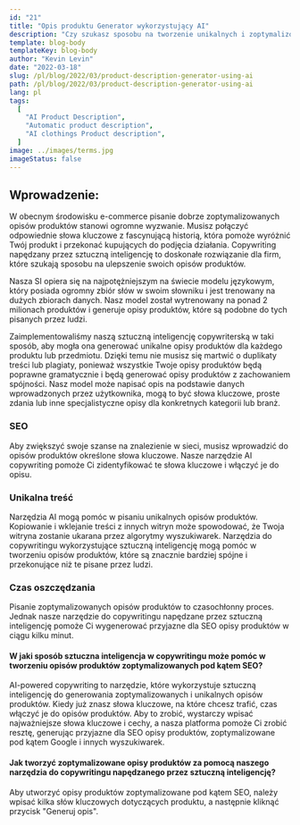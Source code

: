 ```yaml
---
id: "21"
title: "Opis produktu Generator wykorzystujący AI"
description: "Czy szukasz sposobu na tworzenie unikalnych i zoptymalizowanych opisów produktów? Jeśli tak, to warto rozważyć skorzystanie z narzędzia do copywritingu opartego na sztucznej inteligencji. Narzędzie to wykorzystuje sztuczną inteligencję do generowania opisów produktów, które są dostosowane do konkretnych słów kluczowych."
template: blog-body
templateKey: blog-body
author: "Kevin Levin"
date: "2022-03-18"
slug: /pl/blog/2022/03/product-description-generator-using-ai
path: /pl/blog/2022/03/product-description-generator-using-ai
lang: pl
tags:
  [
    "AI Product Description",
    "Automatic product description",
    "AI clothings Product description",
  ]
image: ../images/terms.jpg
imageStatus: false
---
```


## Wprowadzenie:

W obecnym środowisku e-commerce pisanie dobrze zoptymalizowanych opisów produktów stanowi ogromne wyzwanie. Musisz połączyć odpowiednie słowa kluczowe z fascynującą historią, która pomoże wyróżnić Twój produkt i przekonać kupujących do podjęcia działania. Copywriting napędzany przez sztuczną inteligencję to doskonałe rozwiązanie dla firm, które szukają sposobu na ulepszenie swoich opisów produktów.

Nasza SI opiera się na najpotężniejszym na świecie modelu językowym, który posiada ogromny zbiór słów w swoim słowniku i jest trenowany na dużych zbiorach danych. Nasz model został wytrenowany na ponad 2 milionach produktów i generuje opisy produktów, które są podobne do tych pisanych przez ludzi.

Zaimplementowaliśmy naszą sztuczną inteligencję copywriterską w taki sposób, aby mogła ona generować unikalne opisy produktów dla każdego produktu lub przedmiotu. Dzięki temu nie musisz się martwić o duplikaty treści lub plagiaty, ponieważ wszystkie Twoje opisy produktów będą poprawne gramatycznie i będą generować opisy produktów z zachowaniem spójności. Nasz model może napisać opis na podstawie danych wprowadzonych przez użytkownika, mogą to być słowa kluczowe, proste zdania lub inne specjalistyczne opisy dla konkretnych kategorii lub branż.

### SEO

Aby zwiększyć swoje szanse na znalezienie w sieci, musisz wprowadzić do opisów produktów określone słowa kluczowe. Nasze narzędzie AI copywriting pomoże Ci zidentyfikować te słowa kluczowe i włączyć je do opisu.

### Unikalna treść

Narzędzia AI mogą pomóc w pisaniu unikalnych opisów produktów. Kopiowanie i wklejanie treści z innych witryn może spowodować, że Twoja witryna zostanie ukarana przez algorytmy wyszukiwarek. Narzędzia do copywritingu wykorzystujące sztuczną inteligencję mogą pomóc w tworzeniu opisów produktów, które są znacznie bardziej spójne i przekonujące niż te pisane przez ludzi.

### Czas oszczędzania

Pisanie zoptymalizowanych opisów produktów to czasochłonny proces. Jednak nasze narzędzie do copywritingu napędzane przez sztuczną inteligencję pomoże Ci wygenerować przyjazne dla SEO opisy produktów w ciągu kilku minut.

#### W jaki sposób sztuczna inteligencja w copywritingu może pomóc w tworzeniu opisów produktów zoptymalizowanych pod kątem SEO?

AI-powered copywriting to narzędzie, które wykorzystuje sztuczną inteligencję do generowania zoptymalizowanych i unikalnych opisów produktów. Kiedy już znasz słowa kluczowe, na które chcesz trafić, czas włączyć je do opisów produktów. Aby to zrobić, wystarczy wpisać najważniejsze słowa kluczowe i cechy, a nasza platforma pomoże Ci zrobić resztę, generując przyjazne dla SEO opisy produktów, zoptymalizowane pod kątem Google i innych wyszukiwarek.

#### Jak tworzyć zoptymalizowane opisy produktów za pomocą naszego narzędzia do copywritingu napędzanego przez sztuczną inteligencję?

Aby utworzyć opisy produktów zoptymalizowane pod kątem SEO, należy wpisać kilka słów kluczowych dotyczących produktu, a następnie kliknąć przycisk "Generuj opis".
